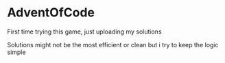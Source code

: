 # AdventOfCode
 
First time trying this game, just uploading my solutions

Solutions might not be the most efficient or clean but i try to keep the logic simple

